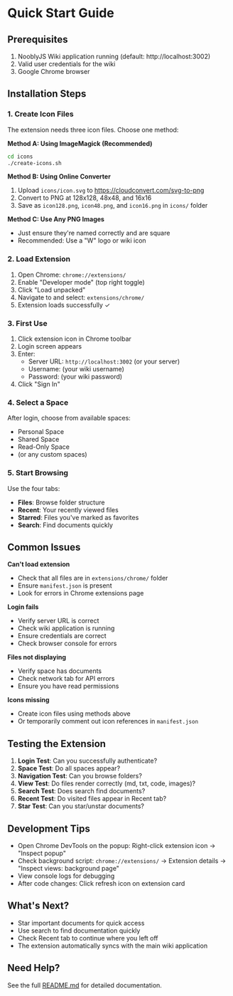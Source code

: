 # Quick Start Guide

## Prerequisites

1. NooblyJS Wiki application running (default: http://localhost:3002)
2. Valid user credentials for the wiki
3. Google Chrome browser

## Installation Steps

### 1. Create Icon Files

The extension needs three icon files. Choose one method:

**Method A: Using ImageMagick (Recommended)**
```bash
cd icons
./create-icons.sh
```

**Method B: Using Online Converter**
1. Upload `icons/icon.svg` to https://cloudconvert.com/svg-to-png
2. Convert to PNG at 128x128, 48x48, and 16x16
3. Save as `icon128.png`, `icon48.png`, and `icon16.png` in `icons/` folder

**Method C: Use Any PNG Images**
- Just ensure they're named correctly and are square
- Recommended: Use a "W" logo or wiki icon

### 2. Load Extension

1. Open Chrome: `chrome://extensions/`
2. Enable "Developer mode" (top right toggle)
3. Click "Load unpacked"
4. Navigate to and select: `extensions/chrome/`
5. Extension loads successfully ✓

### 3. First Use

1. Click extension icon in Chrome toolbar
2. Login screen appears
3. Enter:
   - Server URL: `http://localhost:3002` (or your server)
   - Username: (your wiki username)
   - Password: (your wiki password)
4. Click "Sign In"

### 4. Select a Space

After login, choose from available spaces:
- Personal Space
- Shared Space
- Read-Only Space
- (or any custom spaces)

### 5. Start Browsing

Use the four tabs:
- **Files**: Browse folder structure
- **Recent**: Your recently viewed files
- **Starred**: Files you've marked as favorites
- **Search**: Find documents quickly

## Common Issues

**Can't load extension**
- Check that all files are in `extensions/chrome/` folder
- Ensure `manifest.json` is present
- Look for errors in Chrome extensions page

**Login fails**
- Verify server URL is correct
- Check wiki application is running
- Ensure credentials are correct
- Check browser console for errors

**Files not displaying**
- Verify space has documents
- Check network tab for API errors
- Ensure you have read permissions

**Icons missing**
- Create icon files using methods above
- Or temporarily comment out icon references in `manifest.json`

## Testing the Extension

1. **Login Test**: Can you successfully authenticate?
2. **Space Test**: Do all spaces appear?
3. **Navigation Test**: Can you browse folders?
4. **View Test**: Do files render correctly (md, txt, code, images)?
5. **Search Test**: Does search find documents?
6. **Recent Test**: Do visited files appear in Recent tab?
7. **Star Test**: Can you star/unstar documents?

## Development Tips

- Open Chrome DevTools on the popup: Right-click extension icon → "Inspect popup"
- Check background script: `chrome://extensions/` → Extension details → "Inspect views: background page"
- View console logs for debugging
- After code changes: Click refresh icon on extension card

## What's Next?

- Star important documents for quick access
- Use search to find documentation quickly
- Check Recent tab to continue where you left off
- The extension automatically syncs with the main wiki application

## Need Help?

See the full [README.md](./README.md) for detailed documentation.
